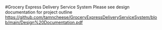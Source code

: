 #Grocery Express Delivery Service System
Please see design documentation for project outline
https://github.com/tamncheese/GroceryExpressDeliveryServiceSystem/blob/main/Design%20Documentation.pdf
